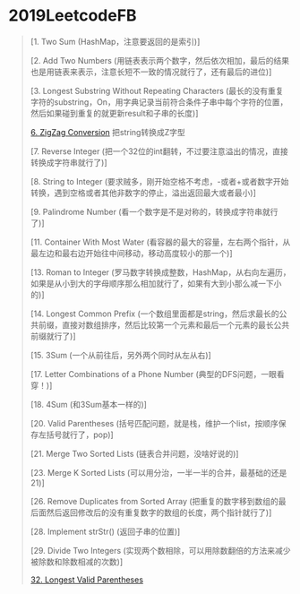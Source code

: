 # 2019LeetcodeFB

> [1. Two Sum (HashMap，注意要返回的是索引)] 
> 
> [2. Add Two Numbers (用链表表示两个数字，然后依次相加，最后的结果也是用链表来表示，注意长短不一致的情况就行了，还有最后的进位)] 
> 
> [3. Longest Substring Without Repeating Characters (最长的没有重复字符的substring，On，用字典记录当前符合条件子串中每个字符的位置，然后如果碰到重复的就更新result和子串的长度)] 
> 
> [6. ZigZag Conversion](https://github.com/AlexQianYi/2019LeetcodeFB/blob/master/6.%20ZigZag%20Conversion.md) 把string转换成Z字型
> 
> [7. Reverse Integer (把一个32位的int翻转，不过要注意溢出的情况，直接转换成字符串就行了)] 
> 
> [8. String to Integer (要求贼多，刚开始空格不考虑，-或者+或者数字开始转换，遇到空格或者其他非数字的停止，溢出返回最大或者最小)] 
> 
> [9. Palindrome Number (看一个数字是不是对称的，转换成字符串就行了)] 
> 
> [11. Container With Most Water (看容器的最大的容量，左右两个指针，从最左边和最右边开始往中间移动，移动高度较小的那一个)] 
> 
> [13. Roman to Integer (罗马数字转换成整数，HashMap，从右向左遍历，如果是从小到大的字母顺序那么相加就行了，如果有大到小那么减一下小的)] 
> 
> [14. Longest Common Prefix (一个数组里面都是string，然后求最长的公共前缀，直接对数组排序，然后比较第一个元素和最后一个元素的最长公共前缀就行了)] 
> 
> [15. 3Sum (一个从前往后，另外两个同时从左从右)] 
> 
> [17. Letter Combinations of a Phone Number (典型的DFS问题，一眼看穿！)] 
> 
> [18. 4Sum (和3Sum基本一样的)] 
> 
> [20. Valid Parentheses (括号匹配问题，就是栈，维护一个list，按顺序保存左括号就行了，pop)] 
> 
> [21. Merge Two Sorted Lists (链表合并问题，没啥好说的)] 
> 
> [23. Merge K Sorted Lists (可以用分治，一半一半的合并，最基础的还是21)] 
> 
> [26. Remove Duplicates from Sorted Array (把重复的数字移到数组的最后面然后返回修改后的没有重复数字的数组的长度，两个指针就行了)] 
> 
> [28. Implement strStr() (返回子串的位置)] 
> 
> [29. Divide Two Integers (实现两个数相除，可以用除数翻倍的方法来减少被除数和除数相减的次数)] 
> 
>  [32. Longest Valid Parentheses](https://github.com/AlexQianYi/2019LeetcodeFB/blob/master/6.%20ZigZag%20Conversion.md) 